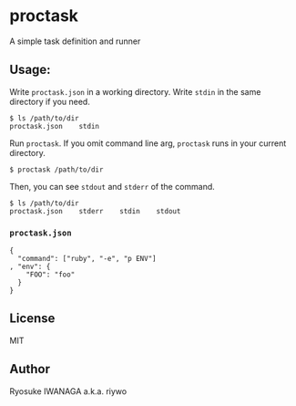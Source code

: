 # proctask

A simple task definition and runner

## Usage:

Write `proctask.json` in a working directory. Write `stdin` in the same directory if you need.

    $ ls /path/to/dir
    proctask.json    stdin

Run `proctask`. If you omit command line arg, `proctask` runs in your current directory.
    
    $ proctask /path/to/dir

Then, you can see `stdout` and `stderr` of the command.

    $ ls /path/to/dir
    proctask.json    stderr    stdin    stdout

### `proctask.json`

    {
      "command": ["ruby", "-e", "p ENV"]
    , "env": {
        "FOO": "foo"
      }
    }

## License

MIT

## Author

Ryosuke IWANAGA a.k.a. riywo